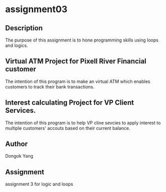 # assignment03

## Description
The purpose of this assignment is to hone programming skills using loops and logics. 

## Virtual ATM Project for Pixell River Financial customer
The intention of this program is to make an virtual ATM which enables customers to track their bank transactions. 

## Interest calculating Project for VP Client Services.
The intention of this program is to help VP cline sevcies to apply interest to multiple customers' accouts  based on their current balance.

## Author
Dongok Yang 

## Assignment
assignment 3 for logic and loops 